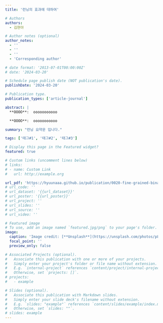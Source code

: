 ```yaml
---
title: '런닝의 효과에 대하여'

# Authors
authors:
  - 김현아

# Author notes (optional)
author_notes:
  - ''
  - ''
  - ''
  - 'Corresponding author'

# date format: '2013-07-01T00:00:00Z'
# date: '2024-03-20'

# Schedule page publish date (NOT publication's date).
publishDate: '2024-03-20'

# Publication type.
publication_types: ['article-journal']

abstract: |
  **OOOO**:  ooooooooooo

  **OOOO**:  ooooooooooo

summary: "런닝 요약문 입니다."

tags: ['태그#1', '태그#2', '태그#3']

# Display this page in the Featured widget?
featured: true

# Custom links (uncomment lines below)
# links:
# - name: Custom Link
#   url: http://example.org

url_pdf: 'https://hyuunaaa.github.io/publication/0020-fine-grained-binary-object-segmentation-in-remote-sensing-imagery-via-path-selective-test-time-adaptation/test.pdf'
# url_code: ''
# url_dataset: '{{url_dataset}}'
# url_poster: '{{url_poster}}'
# url_project: ''
# url_slides: ''
# url_source: ''
# url_video: ''

# Featured image
# To use, add an image named `featured.jpg/png` to your page's folder.
image:
  caption: 'Image credit: [**Unsplash**](https://unsplash.com/photos/pLCdAaMFLTE)'
  focal_point: ''
  preview_only: false

# Associated Projects (optional).
#   Associate this publication with one or more of your projects.
#   Simply enter your project's folder or file name without extension.
#   E.g. `internal-project` references `content/project/internal-project/index.md`.
#   Otherwise, set `projects: []`.
# projects:
#   - example

# Slides (optional).
#   Associate this publication with Markdown slides.
#   Simply enter your slide deck's filename without extension.
#   E.g. `slides: "example"` references `content/slides/example/index.md`.
#   Otherwise, set `slides: ""`.
# slides: example
---
```

